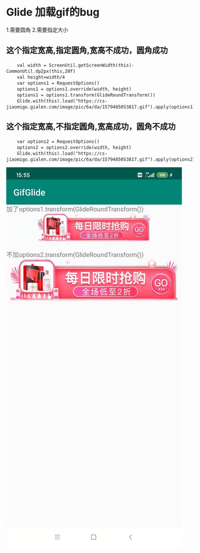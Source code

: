 # Glide 加载gif的bug

1.需要圆角
2.需要指定大小


## 这个指定宽高,指定圆角,宽高不成功，圆角成功
        val width = ScreenUtil.getScreenWidth(this)-CommonUtil.dp2px(this,20f)
        val height=width/4
        var options1 = RequestOptions()
        options1 = options1.override(width, height)
        options1 = options1.transform(GlideRoundTransform())
        Glide.with(this).load("https://cs-jiaomigo.gialen.com/image/pic/6a/da/1579485053817.gif").apply(options1).into(imageView1)



## 这个指定宽高,不指定圆角,宽高成功，圆角不成功
        var options2 = RequestOptions()
        options2 = options2.override(width, height)
        Glide.with(this).load("https://cs-jiaomigo.gialen.com/image/pic/6a/da/1579485053817.gif").apply(options2).into(imageView2)
        
        
![image](https://github.com/ewgcat/GifGlideISSUE/blob/master/image/WechatIMG3.jpeg)
